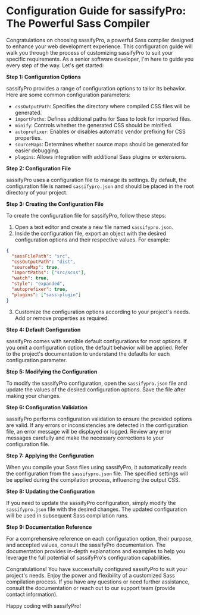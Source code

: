 # Configuration Guide for sassifyPro: The Powerful Sass Compiler

Congratulations on choosing sassifyPro, a powerful Sass compiler designed to enhance your web development experience. This configuration guide will walk you through the process of customizing sassifyPro to suit your specific requirements. As a senior software developer, I'm here to guide you every step of the way. Let's get started:

**Step 1: Configuration Options**

sassifyPro provides a range of configuration options to tailor its behavior. Here are some common configuration parameters:

- `cssOutputPath`: Specifies the directory where compiled CSS files will be generated.
- `importPaths`: Defines additional paths for Sass to look for imported files.
- `minify`: Controls whether the generated CSS should be minified.
- `autoprefixer`: Enables or disables automatic vendor prefixing for CSS properties.
- `sourceMaps`: Determines whether source maps should be generated for easier debugging.
- `plugins`: Allows integration with additional Sass plugins or extensions.

**Step 2: Configuration File**

sassifyPro uses a configuration file to manage its settings. By default, the configuration file is named `sassifypro.json` and should be placed in the root directory of your project.

**Step 3: Creating the Configuration File**

To create the configuration file for sassifyPro, follow these steps:

1. Open a text editor and create a new file named `sassifypro.json`.
2. Inside the configuration file, export an object with the desired configuration options and their respective values. For example:

```json
{
  "sassFilePath": "src",
  "cssOutputPath": "dist",
  "sourceMap": true,
  "importPaths": ["src/scss"],
  "watch": true,
  "style": "expanded",
  "autoprefixer": true,
  "plugins": ["sass-plugin"]
}
```

3. Customize the configuration options according to your project's needs. Add or remove properties as required.

**Step 4: Default Configuration**

sassifyPro comes with sensible default configurations for most options. If you omit a configuration option, the default behavior will be applied. Refer to the project's documentation to understand the defaults for each configuration parameter.

**Step 5: Modifying the Configuration**

To modify the sassifyPro configuration, open the `sassifypro.json` file and update the values of the desired configuration options. Save the file after making your changes.

**Step 6: Configuration Validation**

sassifyPro performs configuration validation to ensure the provided options are valid. If any errors or inconsistencies are detected in the configuration file, an error message will be displayed or logged. Review any error messages carefully and make the necessary corrections to your configuration file.

**Step 7: Applying the Configuration**

When you compile your Sass files using sassifyPro, it automatically reads the configuration from the `sassifypro.json` file. The specified settings will be applied during the compilation process, influencing the output CSS.

**Step 8: Updating the Configuration**

If you need to update the sassifyPro configuration, simply modify the `sassifypro.json` file with the desired changes. The updated configuration will be used in subsequent Sass compilation runs.

**Step 9: Documentation Reference**

For a comprehensive reference on each configuration option, their purpose, and accepted values, consult the sassifyPro documentation. The documentation provides in-depth explanations and examples to help you leverage the full potential of sassifyPro's configuration capabilities.

Congratulations! You have successfully configured sassifyPro to suit your project's needs. Enjoy the power and flexibility of a customized Sass compilation process. If you have any questions or need further assistance, consult the documentation or reach out to our support team (provide contact information).

Happy coding with sassifyPro!
